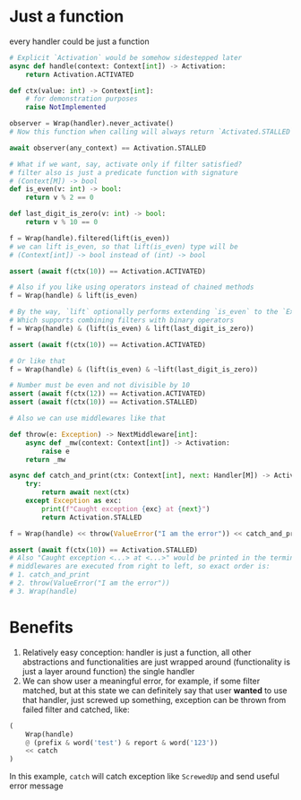 # Just a function

every handler could be just a function

```python
# Explicit `Activation` would be somehow sidestepped later
async def handle(context: Context[int]) -> Activation:
    return Activation.ACTIVATED

def ctx(value: int) -> Context[int]:
    # for demonstration purposes
    raise NotImplemented

observer = Wrap(handler).never_activate()
# Now this function when calling will always return `Activated.STALLED`

await observer(any_context) == Activation.STALLED

# What if we want, say, activate only if filter satisfied?
# filter also is just a predicate function with signature
# (Context[M]) -> bool
def is_even(v: int) -> bool:
    return v % 2 == 0

def last_digit_is_zero(v: int) -> bool:
    return v % 10 == 0

f = Wrap(handle).filtered(lift(is_even))
# we can lift is_even, so that lift(is_even) type will be
# (Context[int]) -> bool instead of (int) -> bool

assert (await f(ctx(10)) == Activation.ACTIVATED)

# Also if you like using operators instead of chained methods
f = Wrap(handle) & lift(is_even)

# By the way, `lift` optionally performs extending `is_even` to the `ExtendedFilter` type
# Which supports combining filters with binary operators
f = Wrap(handle) & (lift(is_even) & lift(last_digit_is_zero))

assert (await f(ctx(10)) == Activation.ACTIVATED)

# Or like that
f = Wrap(handle) & (lift(is_even) & ~lift(last_digit_is_zero))

# Number must be even and not divisible by 10
assert (await f(ctx(12)) == Activation.ACTIVATED)
assert (await f(ctx(10)) == Activation.STALLED)

# Also we can use middlewares like that

def throw(e: Exception) -> NextMiddleware[int]:
    async def _mw(context: Context[int]) -> Activation:
        raise e
    return _mw

async def catch_and_print(ctx: Context[int], next: Handler[M]) -> Activation:
    try:
        return await next(ctx)
    except Exception as exc:
        print(f"Caught exception {exc} at {next}")
        return Activation.STALLED

f = Wrap(handle) << throw(ValueError("I am the error")) << catch_and_print

assert (await f(ctx(10)) == Activation.STALLED)
# Also "Caught exception <...> at <...>" would be printed in the terminal
# middlewares are executed from right to left, so exact order is:
# 1. catch_and_print
# 2. throw(ValueError("I am the error"))
# 3. Wrap(handle)
```

# Benefits

1. Relatively easy conception: handler is just a function, all other abstractions and functionalities are just wrapped around (functionality is just a layer around function) the single handler
2. We can show user a meaningful error, for example, if some filter matched, but at this state we can definitely say that user **wanted** to use that handler, just screwed up something, exception can be thrown from failed filter and catched, like:
```python
(
    Wrap(handle)
    @ (prefix & word('test') & report & word('123'))
    << catch
)
```
In this example, `catch` will catch exception like `ScrewedUp` and send useful error message

